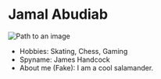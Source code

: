 # Jamal Abudiab

![Path to an image](Shoe.jpg)

- Hobbies: Skating, Chess, Gaming
- Spyname: James Handcock
- About me (Fake): I am a cool salamander.